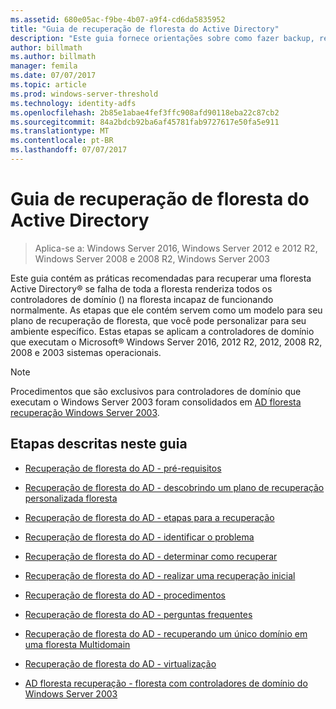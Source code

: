 ```yaml
---
ms.assetid: 680e05ac-f9be-4b07-a9f4-cd6da5835952
title: "Guia de recuperação de floresta do Active Directory"
description: "Este guia fornece orientações sobre como fazer backup, restaurar e recuperação de desastres do active directory."
author: billmath
ms.author: billmath
manager: femila
ms.date: 07/07/2017
ms.topic: article
ms.prod: windows-server-threshold
ms.technology: identity-adfs
ms.openlocfilehash: 2b85e1abae4fef3ffc908afd90118eba22c87cb2
ms.sourcegitcommit: 84a2bdcb92ba6af45781fab9727617e50fa5e911
ms.translationtype: MT
ms.contentlocale: pt-BR
ms.lasthandoff: 07/07/2017
---
```

# <a name="active-directory-forest-recovery-guide"></a>Guia de recuperação de floresta do Active Directory

>Aplica-se a: Windows Server 2016, Windows Server 2012 e 2012 R2, Windows Server 2008 e 2008 R2, Windows Server 2003

Este guia contém as práticas recomendadas para recuperar uma floresta Active Directory® se falha de toda a floresta renderiza todos os controladores de domínio () na floresta incapaz de funcionando normalmente. As etapas que ele contém servem como um modelo para seu plano de recuperação de floresta, que você pode personalizar para seu ambiente específico. Estas etapas se aplicam a controladores de domínio que executam o Microsoft® Windows Server 2016, 2012 R2, 2012, 2008 R2, 2008 e 2003 sistemas operacionais.  
  
> [!NOTE]
>  Procedimentos que são exclusivos para controladores de domínio que executam o Windows Server 2003 foram consolidados em [AD floresta recuperação Windows Server 2003](AD-Forest-Recovery-Windows-Server-2003.md).  
  
## <a name="steps-outlined-in-this-guide"></a>Etapas descritas neste guia 
  
-   [Recuperação de floresta do AD - pré-requisitos](AD-Forest-Recovery-Prerequisties.md)  
  
-   [Recuperação de floresta do AD - descobrindo um plano de recuperação personalizada floresta](AD-Forest-Recovery-Devising-a-Plan.md)  

-   [Recuperação de floresta do AD - etapas para a recuperação](AD-Forest-Recovery-Steps-For-Restoring.md)

- [Recuperação de floresta do AD - identificar o problema](AD-Forest-Recovery-Identify-the-Problem.md)
  
-   [Recuperação de floresta do AD - determinar como recuperar](AD-Forest-Recovery-Determine-how-to-Recover.md)

-   [Recuperação de floresta do AD - realizar uma recuperação inicial](AD-Forest-Recovery-Perform-initial-recovery.md)  
  
-   [Recuperação de floresta do AD - procedimentos](AD-Forest-Recovery-Procedures.md)  
  
-   [Recuperação de floresta do AD - perguntas frequentes](AD-Forest-Recovery-FAQ.md)  
  
-   [Recuperação de floresta do AD - recuperando um único domínio em uma floresta Multidomain](AD-Forest-Recovery-Single-Domain-in-Multidomain-Recovery.md)  

-   [Recuperação de floresta do AD - virtualização](AD-Forest-Recovery-Virtualization.md)
  
-   [AD floresta recuperação - floresta com controladores de domínio do Windows Server 2003](AD-Forest-Recovery-Windows-Server-2003.md)  

